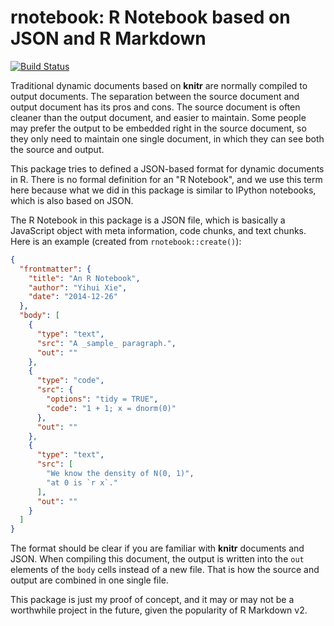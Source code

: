 # rnotebook: R Notebook based on JSON and R Markdown

[![Build Status](https://travis-ci.org/yihui/rnotebook.svg)](https://travis-ci.org/yihui/rnotebook)

Traditional dynamic documents based on **knitr** are normally compiled to output documents. The separation between the source document and output document has its pros and cons. The source document is often cleaner than the output document, and easier to maintain. Some people may prefer the output to be embedded right in the source document, so they only need to maintain one single document, in which they can see both the source and output.

This package tries to defined a JSON-based format for dynamic documents in R. There is no formal definition for an "R Notebook", and we use this term here because what we did in this package is similar to IPython notebooks, which is also based on JSON.

The R Notebook in this package is a JSON file, which is basically a JavaScript object with meta information, code chunks, and text chunks. Here is an example (created from `rnotebook::create()`):

```json
{
  "frontmatter": {
    "title": "An R Notebook",
    "author": "Yihui Xie",
    "date": "2014-12-26"
  },
  "body": [
    {
      "type": "text",
      "src": "A _sample_ paragraph.",
      "out": ""
    },
    {
      "type": "code",
      "src": {
        "options": "tidy = TRUE",
        "code": "1 + 1; x = dnorm(0)"
      },
      "out": ""
    },
    {
      "type": "text",
      "src": [
        "We know the density of N(0, 1)",
        "at 0 is `r x`."
      ],
      "out": ""
    }
  ]
}
```

The format should be clear if you are familiar with **knitr** documents and JSON. When compiling this document, the output is written into the `out` elements of the `body` cells instead of a new file. That is how the source and output are combined in one single file.

This package is just my proof of concept, and it may or may not be a worthwhile project in the future, given the popularity of R Markdown v2.
